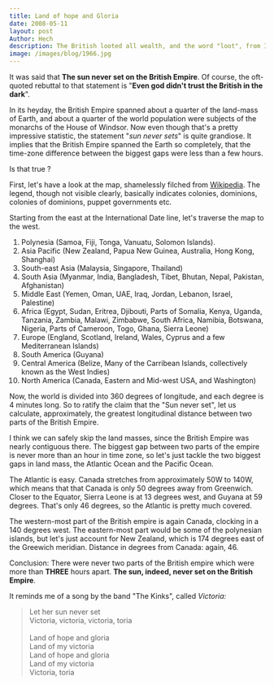 ```yaml
---
title: Land of hope and Gloria
date: 2008-05-11
layout: post
Author: Hech
description: The British looted all wealth, and the word "loot", from India! - Shashi Tharoor
image: /images/blog/1966.jpg
---
```


It was said that <strong>The sun never set on the British Empire</strong>. Of course, the oft-quoted rebuttal to that statement is &quot;<strong>Even god didn't trust the British in the dark</strong>&quot;.

 In its heyday, the British Empire spanned about a quarter of the land-mass of Earth, and about a quarter of the world population were subjects of the monarchs of the House of Windsor. Now even though that's a pretty impressive statistic, the statement &quot;_sun never sets_&quot; is quite grandiose. It implies that the British Empire spanned the Earth so completely, that the time-zone difference between the biggest gaps were less than a few hours.

 Is that true ?

 First, let's have a look at the map, shamelessly filched from <a href="http://en.wikipedia.org">Wikipedia</a>. The legend, though not visible clearly, basically indicates colonies, dominions, colonies of dominions, puppet governments etc.

<!--break-->
Starting from the east at the International Date line, let's traverse the map to the west.

 <ol>
     <li>Polynesia (Samoa, Fiji, Tonga, Vanuatu, Solomon Islands).</li>
     <li>Asia Pacific (New Zealand, Papua New Guinea, Australia, Hong Kong, Shanghai)</li>
     <li>South-east Asia (Malaysia, Singapore, Thailand)</li>
     <li>South Asia (Myanmar, India, Bangladesh, Tibet, Bhutan, Nepal, Pakistan, Afghanistan)</li>
     <li>Middle East (Yemen, Oman, UAE, Iraq, Jordan, Lebanon, Israel, Palestine)</li>
     <li>Africa (Egypt, Sudan, Eritrea, Djibouti, Parts of Somalia, Kenya, Uganda, Tanzania, Zambia, Malawi, Zimbabwe, South Africa, Namibia, Botswana, Nigeria, Parts of Cameroon, Togo, Ghana, Sierra Leone)</li>
     <li>Europe (England, Scotland, Ireland, Wales, Cyprus and a few Mediterranean Islands)</li>
     <li>South America (Guyana)</li>
     <li>Central America (Belize, Many of the Carribean Islands, collectively known as the West Indies)</li>
     <li>North America (Canada, Eastern and Mid-west USA, and Washington)</li>
 </ol>
 
 Now, the world is divided into 360 degrees of longitude, and each degree is 4 minutes long. So to ratify the claim that the &quot;Sun never set&quot;, let us calculate, approximately, the greatest longitudinal distance between two parts of the British Empire.

 I think we can safely skip the land masses, since the British Empire was nearly contiguous there. The biggest gap between two parts of the empire is never more than an hour in time zone, so let's just tackle the two biggest gaps in land mass, the Atlantic Ocean and the Pacific Ocean.

 The Atlantic is easy. Canada stretches from approximately 50W to 140W, which means that that Canada is only 50 degrees away from Greenwich. Closer to the Equator, Sierra Leone is at 13 degrees west, and Guyana at 59 degrees. That's only 46 degrees, so the Atlantic is pretty much covered.

 The western-most part of the British empire is again Canada, clocking in a 140 degrees west. The eastern-most part would be some of the polynesian islands, but let's just account for New Zealand, which is 174 degrees east of the Greewich meridian. Distance in degrees from Canada: again, 46.

 Conclusion: There were never two parts of the British empire which were more than <strong>THREE</strong> hours apart. <strong>The sun, indeed, never set on the British Empire</strong>.

 It reminds me of a song by the band &quot;The Kinks&quot;, called _Victoria:_

 <blockquote>Let her sun never set<br /> Victoria, victoria, victoria, toria<br /> <br /> Land of hope and gloria<br /> Land of my victoria<br /> Land of hope and gloria<br /> Land of my victoria<br /> Victoria, toria<br /> </blockquote>&nbsp;



